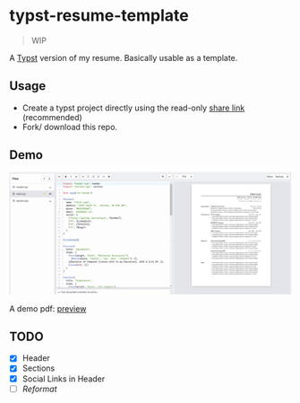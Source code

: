 # typst-resume-template

> WIP

A [Typst](https://typst.app/) version of my resume. Basically usable as a template. 

## Usage

- Create a typst project directly using the read-only [share link](https://typst.app/project/rdRZ87-0u5tyg-Z9c6o8uu) (recommended)
- Fork/ download this repo.

## Demo

![Progress](./screenshots/progress.png)

A demo pdf: [preview](./output/Résumé.pdf)

## TODO
- [x] Header
- [x] Sections
- [x] Social Links in Header
- [ ] *Reformat*
